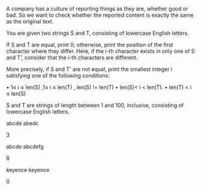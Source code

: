 <!-- Purpose -->
A company has a culture of reporting things as they are, whether good or bad. So we want to check whether the reported content is exactly the same as the original text.

<!-- Question -->
You are given two strings S and T, consisting of lowercase English letters.

If S and T are equal, print 0; otherwise, print the position of the first character where they differ. Here, if the i-th character exists in only one of S and T', consider that the i-th characters are different.

More precisely, if S and T' are not equal, print the smallest integer i satisfying one of the following conditions:

• 1≤ i ≤ len(S) ,1≤ i ≤ len(T) , len(S) != len(T) 
• len(S)< i < len(T). 
• len(T) < i ≤ len(S)

<!-- Constraints -->

S and T are strings of length between 1 and 100, inclusive, consisting of lowercase English letters.

<!-- Sample Input 1 -->

abcde
abedc

<!-- Sample Output 1 -->

3


<!-- Sample Input 2 -->

abcde
abcdefg

<!-- Sample Output 2 -->

6

<!-- Sample Input 3 -->

keyence
keyence

<!-- Sample Output 3 -->

0
